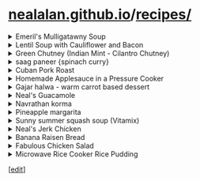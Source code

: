# [nealalan.github.io](https://nealalan.github.io/)/[recipes/](https://nealalan.github.io/recipes/)


<details><summary>Emeril's Mulligatawny Soup </summary>
 
Origial source was the food network, but the link no longer works.

#### Ingredients

  | Amt | Item |
  |----|----|
  | 4 tablespoons | ghee or clarified butter | 
  | 1 1/2 pounds | diced boneless, skinless chicken thighs | 
  | 2 tablespoons | garam masala | 
  | 1 3/4 teaspoons | salt | 
  | 2 cups small diced | onions | 
  | 1/2 cup small diced | carrots | 
  | 1/2 cup small diced | celery | 
  | 2 tablespoons minced | garlic | 
  | 2 tablespoons minced | ginger | 
  | 2 cups peeled, | cored and diced Granny Smith apples | 
  | 1 cup peeled and diced | Yukon gold potatoes | 
  | 1 cup peeled and diced | sweet potatoes | 
  | 1 cup dried | red lentils | 
  | 6 cups | chicken stock | 
  | 3/4 teaspoons | freshly ground black pepper | 
  | 3/4 cup diced | zucchini | 
  | 3/4 cup diced | yellow squash | 
  | 1 cup tightly packed | baby spinach | 
  | 1 (14-ounce) can | unsweetened coconut milk | 
  | 1 cup peeled, | seeded and chopped tomatoes (PASS ON THIS) | 
  | 1 tablespoon | apple cider vinegar (OR lemon) | 
  | 3 cups steamed | white basmati rice | 
  | 1/2 cup finely ground | toasted cashews | 
  | 1/4 cup chopped | fresh cilantro leaves | 

#### Directions
* Set a 4 or 5-quart saucepan over medium heat and add the ghee.
* Season the chicken with the garam masala and 1/4 teaspoon of the salt.
* Once the ghee is hot, add the chicken and cook, turning often, until golden brown and fragrant, 6 hto 8 minutes. Transfer the chicken to a plate and set aside to cool.
* While the chicken is cooling, add the onions, carrots and celery to the hot pan and saute until lightly caramelized, about 4 to 5 minutes.
* Add the garlic, ginger and apples to the pan and saute until the apples are caramelized, about 7 to 8 minutes.
* Add the potatoes, sweet potatoes, and lentils to the pan, along with 4 cups of the chicken stock.
* Raise the heat to high and bring to a boil.
* Reduce to a simmer and cook the soup until the potatoes are tender, about 10 minutes.
* Add the reserved chicken, the remaining 1 1/2 teaspoons salt, the pepper, remaining 2 cups of chicken stock, zucchini, squash, spinach, coconut milk, and tomatoes.
* Continue to cook the soup at a simmer until the lentils and chicken are both tender, 10 to 15 minutes longer.
* Remove from the heat and stir in the cider vinegar lemon.
* Taste and adjust seasoning, if necessary.

#### Service
* place 1/4 cup of the rice in a warmed bowl, and pour 8 ounces of the soup over the rice,
* garnish with a tablespoon of the cashews,
* 2 teaspoons of the cilantro

</details>
<details><summary>Lentil Soup with Cauliflower and Bacon </summary>
 
http://www.delish.com/recipefinder/lentil-soup-cauliflower-bacon-recipe-7821

#### Ingredients
* 6 slice(s) bacon, cut crosswise into thin strips (or use a whole pound)
* 1 onion, chopped
* 2 cup(s) lentils
* 2 teaspoon(s) salt
* 1/4 teaspoon(s) fresh ground black pepper
* 1 1/2 teaspoon(s) dried rosemary, crumbled
* 1 bay leaf
* 9 cup(s) water
* 1 small head cauliflower (about 1 1/2 pounds), cut into small florets (about 1 quart)
* 1/3 cup(s) chopped fresh parsley
Also 
* 1 lemon
* 1 tsp cumin
* 2 tsps coriander

#### Directions
1. In a large pot, cook the bacon strips until crisp. Remove the bacon with a slotted spoon and drain on paper towels. Discard all but 2 tablespoons of the bacon fat or, if there's less than 2 tablespoons, add enough olive oil to make up the amount.
2. Reduce the heat to moderately low. Add the onion to the pot and cook, stirring occasionally, until translucent, about 5 minutes.
3. Add the lentils, salt, pepper, rosemary, bay leaf and water to the pot. Bring to a boil. Reduce the heat and simmer, partially covered, stirring occasionally, for 15 minutes. Add the cauliflower florets and simmer, stirring occasionally, until the cauliflower and lentils are tender, about 15 minutes longer. Remove the bay leaf.
4. Stir the parsley into the soup. Serve the soup topped with the bacon.

</details>
<details><summary>Green Chutney (Indian Mint - Cilantro Chutney)</summary>
 
https://www.geniuskitchen.com/recipe/green-chutney-indian-mint-cilantro-chutney-156498?oc=linkback

#### Ingredients
- 2 cups chopped fresh cilantro
- 1 cup chopped mint
- 1 tablespoon fresh ginger, chopped
- 1 tablespoon garlic, chopped
- 1 tablespoon green chili, chopped
- 2 tablespoons desiccated coconut
- salt
- 1/4 cup lemon juice

#### Directions
- Grind all the ingredients with a little water.

</details>
<details><summary>saag paneer {spinach curry}</summary>

#### Ingredients
* 16 oz frozen spinach
* 1 cup boiling water
* 4 tbsp ghee (or butter)
* 1 medium onion, chopped
* 1 inch piece of ginger, finely minced or grated
* 2 cloves garlic, minced
* ¼ tsp turmeric
* ½ tsp cumin
* 1 tsp fenugreek powder (or curry powder)
* 3 tbsp cream or yogurt
* 2 tsp fresh lemon juice
* 1 tsp salt (or more, to taste)
* 12 oz paneer or drained ricotta, in ½ inch cubes

#### Instructions
1. Place frozen spinach in a blender or food processor, drizzling it with the boiling water as you go so it wilts and you can fit it all in. Process until very finely chopped, but not pureed. Set aside.
2. Heat ghee or butter in a large pot over medium heat. Add chopped onion and cook, stirring often, until very soft and golden – 20-25 minutes. Reduce the heat if onions are browning – low and slow is the goal.
3. Add the ginger and garlic and cook until fragrant, about 1 minute. Add the turmeric, cumin and fenugreek powder and cook 1 minute more. Stir in the spinach, bring to a simmer, then add cream or yogurt, lemon juice and salt to taste. Gently stir in paneer and heat through.

</details>
<details><summary>Cuban Pork Roast</summary>

Perfected by Neal Dreher 2015-05-11 - Serves 8 (or a lot of excellent leftovers - tastes even better!)

#### STEP 1 - Orange Mixture

| AMT | Ingredient |
|----|----|
| 2.5 cups | water | 
| 1 cup fresh | orange juice (or about 4 oranges juiced) - better with low/no pulp | 
| 1/2 cup chopped | cilantro stems | 
| 1 medium | orange, quartered | 
| 3/4 tsp | black or pink salt  | 
| 3/4 tsp | black pepper | 

* Combine ingredients in a blender; process until smooth. Strain through a fine sieve over a bowl; discard solids.

#### STEP 2

| AMT | Ingredient |
|----|-----|
| 4-5 lb | bone-in pork shoulder, trimmed | 
| 6 pieces | (thick) bacon | 
| 1 pound | dried black beans or 1 to 2 cans refried black bens | 
| 1/2 tsp | black or pink salt | 
| 1/2 tsp | black pepper | 

* Place diced bacon in a large skillet or soup pot (cast iron works best) over medium heat; cook until crisp. 
* Remove bacon, leaving remains in pan. Place bacon in a large slow cooker. 
* Sprinkle pork with 1/2 teaspoon salt and 1/2 teaspoon black pepper. 
* Return skillet to medium-high heat. 
* Add pork to bacon drippings in skillet; cook 8 minutes, turn to brown on all sides. This may take 5-8 minutes per side. If in a soup pot, you can put the lid on to keep more heat in. 
* Add pork shoulder to slow cooker. 
* Pour beans around (not on) pork.

### STEP 3

| AMT | Ingredient |
|----|-----|
| 5 tsp | grape seed or avocado oil | 
| 10-12 | green onions diced with green scallions | 
| 6 | garlic cloves, crushed or diced finely | 
| 1/4 cup chopped | fresh oregano, divided | 
| 2 teaspoons | paprika | 
| 2 teaspoons | ground cumin | 
| 1 1/2 teaspoons | crushed red pepper | 
| 1 can | plain organic tomato sauce | 
| 1 seeded and thinly sliced | jalapeño or HOT pepper | 

* Return skillet to medium-high heat. 
* Add oil, diced onion and 6 garlic cloves; sauté until onions are limp. 
* Add 3 tablespoons oregano. 
* Add the paprika, cumin, and crushed red pepper to pan; sauté 1 minute. 
* Add tomato sauce and jalapeño or HOT pepper. 
* Bring to a boil and simmer until reduced and thick, scraping pan to loosen browned bits. (If you let it sit while cooking, it will brown to the bottom to allow for scraping. This is desirable and easy to do in cast iron.) 

#### STEP 4

| AMT | Ingredient |
|----|-----|
| 1 | bay leaf | 
| 4 chopped into strips | garlic cloves | 

* Add orange mixture and bay leaf to slow cooker. 
* Cut slits in pork and add garlic inside pork. 
* Scoop tomato onion mixture over pork. 
* Cover and cook on HIGH for 8 hours or until pork is very tender. 
* Chunk pork leaving some with the cooked on tomato salsa; discard bones. Discard bay leaf. Add salt to taste.

#### SERVICE

* Spoon about 2/3 cup rice onto each of 8 plates; 
* top each serving with 1/2 cup mixture from slow cooker, about 5 ounces pork, and 3-5 tsp of the bean juice mix around the rice. 
* Garnish with remaining oregano and 1/4 cup cilantro.

ALSO 
This is excellent served with sliced, oiled, salted (spiced to preference) and baked plantains or sweet potatoes. Also excellent with guacamole. Can eat with grilled/toasted pita bread. For leftovers, allow crockpot to simmer for an hour or two uncovered to help reduce remaining juice.

</details>
<details><summary>Homemade Applesauce in a Pressure Cooker</summary>

Serves 4-6 generously, http://blog.kitchentherapy.us/2009/10/fireside-apple-sauce-in-a-pressure-cooker

#### Ingredients

| AMT | Ingredient | Metric |
|----|-----|----|
| 3 pounds | apples | about 1.5 kg | 
| 1/2 cup | water | 120 ml | 
| 1 teaspoon | cinnamon | 1 gm | 
| 1-2 tablespoons | dark brown sugar | maybe 12-25 gm | 
| 1 tablespoon | butter, **optional** | 15 gm | 

#### Directions

* Quarter apples and remove centers.
* Put apple quarters and water in pressure cooker. Bring to pressure and cook for 3 minutes.
* Turn off the heat and allow to cool until pressure drops.
* Open the cooker and pour apples into large shallow bowl.
* Allow to cool enough to be able to handle comfortably. Remove skins from apples, using tongs and a spoon.
* Stir to desired chunkiness.
* Add cinnamon and taste. 
* Note: You may not need any sugar at all. I didn’t use any with the Fireside apples. 
* Note: No butter necessary, though this is a nice rich addition sometimes.

</details>
<details><summary>Gajar halwa - warm carrot based dessert</summary>

#### Ingredients

| Ingredient | AMT |
|----|-----|
| Grated carrot | 2 cups| 
| Milk | 3 cups (used 1.5 cups heavy whipping cream & 1.5 cups water) | 
| Sugar | 2 tbl spns (used 4tbls brown sugar) | 
| Cardamom powder 1/4 tea spn (shelled ~8 myself and ground in vitamix) | 
| Saffron | 4-5 strands | 
| Ghee | 1 tbl spn (used 2.5 tblsp butter and was way too much!) | 
| Cashew nuts | 1 tbl spn (ground 6 in vitamix)| 


#### Method
- Heat milk (using wide pan/skillet as possible and cooked as high as possible w/out causing too much foam)
- When it is boiling, add grated carrot. 
- Cook till carrot is 3/4th done.
- Add Sugar and ghee. Stir continuously at this stage.
- Cook till carrot is completely done and halwa becomes thick. (will start to really turn from offwhite to orangish color.)
- Add saffron and cardamom powder. 
- Garnish with cashew nuts fried in ghee (used fresh ground not fried). 
- Serve hot.

</details>
<details><summary>Neal's Guacamole</summary>

- Remove avocado from skin and place in mixing bowl
- Add plenty of lime with pulp (i use two small lime per 2-3 lg avocados)
- Add 1/8 tsp habanero (or other very hot) pepper - USE WITH CAUTION!!!
- Mash with potato masher to a chunky mixture (no need to make it smooth)
- Chop 1/2-3/4 white onion (or to liking)
- Remove seeds and chop yellow or orange peppers (amt to liking - can't have too much for me)
- Place in iron skillet
- Add 2 diced or pressed garlic cloves (amt to liking)
- Add triple sec liquor and simmer on med heat until soft
- Just before triple sec boils out (or you can add a little more TS) add chopped cilantro
- Note: If you leave the cilantro in too long, if will stick to skillet like super glue
- Stir in cilantro briefly until most liquid is evaporated
- Add mixture to avocado 
- CLEAN CILANTRO FROM SKILLET!!!
- Server warm or chilled with El Ranchero Tortilla Chips Mild Hot
- Excellent served on grilled fish over bed of rice
- https://t.co/tci98dkwk0

</details>
<details><summary>Navrathan korma</summary>

SERVES ABOUT 5

##### Ingredients PART 1
Ghee -- 2 tbsp
Ginger -- 1/2 tsp 
Garlic -- 3/4 tsp 
Green Chilli -- 2 to 3 (or can use regular red chilli/hot sauce)
Cilantro (Coriander ) -- 2 tbsp (dried works)

##### Ingredients PART 2
Cauliflower flowerettes -- 1/2 cup
Frozen Peas -- 1/4 th cup
Potatoes (Peeled) -- 1/2 cup (Cut into cubes) (i used sweet potatoes, which are wonderful!) 
Carrots -- 1/3 cup (Peeled and cut into strips OR shreaded)
Beans -- 1/3 cup ( Cut into strips) * (I don't add these because I didn't know what to use. Just use extra peas) *

##### Ingredients PART 3
Turmeric Powder -- 1/2 tsp
Cummin Powder -- 1/2 tsp
Red Chilli Powder -- 1/2 tsp
Garam masala --1/2 tsp  
Tomato Puree -- 1/2 cup * (I don't use this because I don't like tomato)
Curd (beaten) -- 1/2 cup (Using heavy/thick yogurt)
Pineapple cubes -- 1/2 cup
Cashewnuts and Almonds (Sliced) -- 1 tbsp each 
Paneer -- 10 to 12 half inch cubes
Milk -- as needed
Oil -- as needed to fry paneer (i use corn oil)

#### Directions
1. Grind ginger, garlic, cilantro and green chilli (add a little with water as needed)
2. Deep fry paneer in oil until golden brown. This requires a lot of attention to keep cheese from melting.
3. Take 2 tbsp of oil or ghee in a pan and add the ground paste. 
4. Stir fry, sprinkling a little milk from time to time.
5. Add all the vegetables, salt, garam masala, turmeric, cummin & red chilli powder.
6. Stir fry and add tomato puree and little water to cook the vegetables. 
7. Mix and cook until the vegetables are almost done. Now, add the curd.
8. Add Paneer.
9. Mix (blend if desired) pineapple, cashews and almonds and add.
10. Simmer for about 3 minutes. Serve hot in metal bowl.

</details>
<details><summary>Pineapple margarita</summary>

- 1 lime
- 1/2 cup pineapple
- 1/4 cup lemon
- 1/4 cup powered sugar
- 2 cups ice
- pinch salt
- 1 cup tequilla
- 1 cup tripple sec
 
BLEND. DRINK.

</details>
<details><summary>Sunny summer squash soup (Vitamix)</summary>

- *I like this soup blended smoother than my hand blender can get it.* 
- Preparation time: 5 minute(s) | Cooking time: 45 minute(s)


#### Ingredients
- 1 large onion, chopped
- 3 cloves garlic, minced
- 1 small hot pepper, seeds removed and chopped
- 2 ribs celery, strings removed and chopped
- 2 medium (12-14 ounces) gold potatoes, peeled and cut into small dice
- 1 1/2 pounds small yellow squash, chopped (or young zucchini)
- 1 pinch white pepper
- 4 cups vegetable broth
- 1 teaspoon oregano
- 1/2 teaspoon turmeric (optional, for color)
- 2 tablespoons nutritional yeast (optional)
- 1 tablespoon tahini (optional)
- salt and white pepper, to taste (optional)
- Garnish: slivers of red bell pepper

#### Instructions
1. Heat a large non-stick or enamel-coated pot over medium-high heat. Add the onion, reduce the heat to medium, and cook, covered but stirring every minute or so, until it begins to brown, about 5 minutes (add a little water if it tends to stick). Add the garlic and hot pepper and cook for another minute.
2. Add all remaining ingredients except the optional ones. Cover and cook until the potatoes are completely tender (they will mash if lightly pressed with a spoon), about 25-40 minutes.
3. Remove half of the soup and put it into a blender* and puree at high speed until completely smooth. (Be careful–hot liquids can erupt from your blender; I always remove the center cup from the lid and cover the opening with a kitchen towel.) Once it’s blended, pour the soup into another pot. Add the remaining soup to the blender, along with any optional ingredients you choose to use, and blend well. Add to the other half of the soup, and simmer for about 5 minutes. Ladle into bowls, garnish with slices of red bell pepper, and serve.

</details>
<details><summary>Neal's Jerk Chicken</summary>

#### Ingredients

| AMT } Item |
|----|----|
| 5-6 lbs | chicken | 
| 2 peppers (or 2 tsp ground) - | scotch bonnet or habaneros w/ seeds | 
| 1/2 cup l| emon or lime juice | 
| 2 Tbsp | dark rum | 
| ⅓ cup | brown sugar | 
| 2 Tbsp | garlic | 
| 1 | red onion, diced | 
| 4 | green onion tops, diced | 
| 1 Tbsp | thyme  | 
| 2 Tbsp | olive oil | 
| 2 tsp | salt | 
| 2 tsp freshly | ground black pepper | 
| 4 tsp | ground allspice | 
| 4 tsp | ground cinnamon | 
| 4 tsp | ground nutmeg | 
| 4 tsp | ground ginger | 
| 2 tsp | molasses | 
| 1 tsp | salt (pink or black preferred) | 

Optional:
- Baked beans can
- Grill wood chips, soaked
- Long thermometer

#### Steps

1. Slice chicken into strips about the diameter of a hot dog.
2. Mix rest of the ingredients in large bowl and let marinate as long as possible up to 24 hours.
3. Heat grill to high. Prefer coals around the outside of the grill w/ center open.
4. If desired: Place baked beans can in the center of fire, filled with soaked wood chips.
5. Place strips on grill closely lined up.
6. Sear the outside of the chicken pieces.
7. Check to see the bottoms are not burned. Rotate the grill grate is necessary.
8. When the pieces are nicely cooked on the bottom, brush the remaining juice in the mix bowl on the top of the chicken and it turn it over.
9. The chicken is done cooking when it reaches at least 165 and the outside is grilled crisp to your liking

</details>
<details><summary>Banana Raisen Bread</summary>

from cooks.com; Makes 12 servings.

#### Ingredients

- 2 1/4 c. all-purpose flour
- 1 tbsp. double-acting baking powder
- 1/2 tsp. each salt & ground cinnamon
- 1/2 c. butter
- 1/2 c. granulated sugar
- 1 egg
- 3 very ripe bananas, peeled & mashed
- 3/4 c. raisins

#### Steps

1. Preheat oven to 350 degrees. 
2. Spray 9 x 5 x 3 inch loaf pan with nonstick cooking spray. Set aside.
3. Sift together dry ingredients. 
4. In large mixing bowl combine butter and sugar. 
5. Using electric mixer, beat until creamy and light; 
6. add vanilla and beat until thoroughly combined, but do not over beat as this will toughen bread.
7. Add sifted dry ingredients alternately with bananas, beating after each addition. 
8. Stir in raisins and pour batter into sprayed pan. 
9. Bake 50 minutes. Remove from heat and cool. 

</details>
<details><summary>Fabulous Chicken Salad</summary>

- 1 roasted chicken picked off the bone or use 4 chicken breasts shredded
- 1 bag of Craisins
- 1 small package of pecans chopped
- 1 cup of grapes sliced (red seedless are best)
- 3 stalks of celery chopped very fine
- 1 small sweet onion chopped ( Maui or Vidalia) very fine
- 8 small sweet pickles chopped very fine
- 3 eggs hard boiled and chopped (the yolks set aside and mixed with mayo **OR NO MAYO**)
- 1/2 cup sweet pickle juice
- 1/4 cup miracle whip

Mix all ingredients together in large mixing bowl service with crackers, chips or on bed of lettuce greens.

</details>
<details><summary>Microwave Rice Cooker Rice Pudding</summary>

1. 2 c Rice in rice cooker
1. 2 c Water in rice cooker
1. 3 c Milk in rice cooker
1. COOK 12 minutes in microwave (or whatever would usually cook the rice most of the way)
1. 2 c Milk added to rice cooker
1. 1 egg in rice cooker
1. 1/4 c Brown Sugar in rice cooker
1. 1/4 c Sugar in rice cooker
1. 1/2 tsp Salt in rice cooker
1. STIR WELL
1. COOK 2.5 minutes with no lid
1. 1 c Milk in rice cooker (if needed because of dryness)
1. STIR WELL
1. COOK 2.5 minutes with no lid
1. IF rice not is well cooked, cook additional 2.5 and stir
1. 2 tsp Butter in rice cooker
1. 1 tsp heaping Cinnamon in rice cooker
1. STIR WELL

</details>




[[edit](https://github.com/nealalan/nealalan.github.io/edit/master/recipes/readme.md)]
